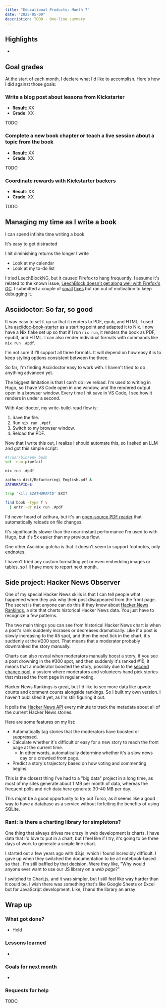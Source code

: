 ```yaml
---
title: "Educational Products: Month 7"
date: "2025-05-09"
description: TODO - One-line summary
---
```


## Highlights

-

## Goal grades

At the start of each month, I declare what I'd like to accomplish. Here's how I did against those goals:

### Write a blog post about lessons from Kickstarter

- **Result**: XX
- **Grade**: XX

TODO

### Complete a new book chapter or teach a live session about a topic from the book

- **Result**: XX
- **Grade**: XX

TODO

### Coordinate rewards with Kickstarter backers

- **Result**: XX
- **Grade**: XX

TODO

## Managing my time as I write a book

I can spend infinite time writing a book

It's easy to get distracted

I hit diminishing returns the longer I write

- Look at my calendar
- Look at my to-do list

I tried LeechBlockNG, but it caused Firefox to hang frequently. I assume it's related to the known issue, [LeechBlock doesn't get along well with Firefox's GC](https://github.com/proginosko/LeechBlockNG/issues/124). I submitted a couple of [small](https://github.com/proginosko/LeechBlockNG/pull/573) [fixes](https://github.com/proginosko/LeechBlockNG/pull/578) but ran out of motivation to keep debugging it.

## Asciidoctor: So far, so good

It was easy to set it up so that it renders to PDF, epub, and HTML. I used Lira [asciidoc-book-starter](https://github.com/lirantal/asciidoc-book-starter) as a starting point and adapted it to Nix. I now have a Nix flake set up so that if I run `nix run`, it renders the book as PDF, epub3, and HTML. I can also render individual formats with commands like `nix run .#pdf`.

I'm not sure if I'll support all three formats. It will depend on how easy it is to keep styling options consistent between the three.

So far, I'm finding Asciidoctor easy to work with. I haven't tried to do anything advanced yet.

The biggest limitation is that I can't do live reload. I'm used to writing in Hugo, so I have VS Code open in one window, and the rendered output open in a browser window. Every time I hit save in VS Code, I see how it renders in under a second.

With Asciidoctor, my write-build-read flow is:

1. Save the file.
1. Run `nix run .#pdf`.
1. Switch to my browser window.
1. Reload the PDF.

Now that I write this out, I realize I should automate this, so I asked an LLM and got this simple script:

```bash
#!/usr/bin/env bash
set -euo pipefail

nix run .#pdf

zathura dist/Refactoring\ English.pdf &
ZATHURAPID=$!

trap 'kill $ZATHURAPID' EXIT

find book -type f \
  | entr -dr nix run .#pdf
```

I'd never heard of zathura, but it's an [open-source PDF reader](https://pwmt.org/projects/zathura/) that automatically reloads on file changes.

It's significantly slower than the near-instant performance I'm used to with Hugo, but it's 5x easier than my previous flow.

One other Asciidoc gotcha is that it doesn't seem to support footnotes, only endnotes.

I haven't tried any custom formatting yet or even embedding images or tables, so I'll have more to report next month.

## Side project: Hacker News Observer

One of my special Hacker News skills is that I can tell people what happened when they ask why their post disappeared from the front page. The secret is that anyone can do this if they know about [Hacker News Rankings](https://hnrankings.info/), a site that charts historical Hacker News data. You just have to recognize a few patterns.

The two main things you can see from historical Hacker News chart is when a post's rank suddenly incrases or decreases dramatically. Like if a post is slowly increasing to the #5 spot, and then the next tick in the chart, it's suddenly at the #200 spot. That means that a moderator probably downranked the story manually.

Charts can also reveal when moderators manually boost a story. If you see a post drowning in the #300 spot, and then suddenly it's ranked #10, it means that a moderator boosted the story, possibly due to the [second chance pool](https://news.ycombinator.com/item?id=26998308), a system where moderators and volunteers hand pick stories that missed the front page in regular voting.

Hacker News Rankings is great, but I'd like to see more data like upvote counts and comment counts alongside rankings. So I built my own version. I haven't published it yet, as I'm still figuring it out.

It polls the [Hacker News API](https://github.com/HackerNews/API) every minute to track the metadata about all of the current Hacker News stories.

Here are some features on my list:

- Automatically tag stories that the moderators have boosted or suppressed.
- Calculate whether it's difficult or easy for a new story to reach the front page at the current time.
  - In other words, automatically determine whether it's a slow news day or a crowded front page.
- Predict a story's trajectory based on how voting and commenting begins.

This is the closest thing I've had to a "big data" project in a long time, as most of my sites generate about 1 MB per month of data, whereas the frequent polls and rich data here generate 30-40 MB per day.

This might be a good opportunity to try out Turso, as it seems like a good way to have a database as a service without forfeiting the benefits of using SQLite.

### Rant: Is there a charting library for simpletons?

One thing that always drives me crazy in web development is charts. I have data that I'd love to put in a chart, but I feel like if I try, it's going to be three days of work to generate a simple line chart.

I started out a few years ago with d3.js, which I found incredibly difficult. I gave up when they switched the documentation to be all notebook-based so that . I'm still baffled by that decision. Were they like, "Why would anyone ever want to use our JS library on a _web page_?"

I switched to Chart.js, and it was simpler, but I still feel like way harder than it could be. I wish there was something that's like Google Sheets or Excel but for JavaScript development. Like, I hand the library an array

## Wrap up

### What got done?

- Held

### Lessons learned

-

### Goals for next month

-

### Requests for help

TODO
